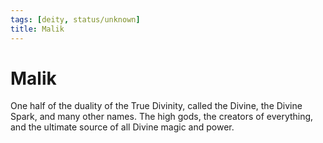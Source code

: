 ```yaml
---
tags: [deity, status/unknown]
title: Malik
---
```


# Malik

One half of the duality of the True Divinity, called the Divine, the Divine Spark, and many other names. The high gods, the creators of everything, and the ultimate source of all Divine magic and power. 


